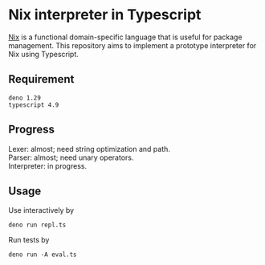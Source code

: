 # Nix interpreter in Typescript

[Nix](https://nixos.org/manual/nix/stable/language/index.html)
is a functional domain-specific language that is useful for
package management.
This repository aims to implement a prototype interpreter for
Nix using Typescript.

## Requirement

```
deno 1.29
typescript 4.9
```

## Progress

Lexer: almost; need string optimization and path.  
Parser: almost; need unary operators.  
Interpreter: in progress.  

## Usage

Use interactively by
```{bash}
deno run repl.ts
```

Run tests by
```{bash}
deno run -A eval.ts
```

